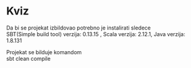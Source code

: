 # Kviz

Da bi se projekat izbildovao potrebno je instalirati sledece   
SBT(Simple build tool) verzija: 0.13.15 , Scala verzija: 2.12.1, Java verzija: 1.8.131
    
Projekat se bilduje komandom    
sbt clean compile    
    

